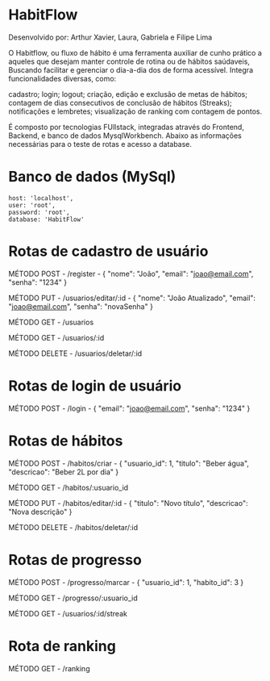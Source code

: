 # HabitFlow

Desenvolvido por: Arthur Xavier, Laura, Gabriela e Filipe Lima

O Habitflow, ou fluxo de hábito é uma ferramenta auxiliar de cunho prático a aqueles que desejam manter controle de rotina ou de hábitos saúdaveis, Buscando facilitar e gerenciar o dia-a-dia dos de forma acessível. Integra funcionalidades diversas, como: 

cadastro;
login;
logout;
criação, edição e exclusão de metas de hábitos;
contagem de dias consecutivos de conclusão de hábitos (Streaks);
notificações e lembretes;
visualização de ranking com contagem de pontos.

É composto por tecnologias FUllstack, integradas através do Frontend, Backend, e banco de dados MysqlWorkbench. Abaixo as informações necessárias para o teste de rotas e acesso a database.

# Banco de dados (MySql)

    host: 'localhost',
    user: 'root',
    password: 'root',
    database: 'HabitFlow'

# Rotas de cadastro de usuário

MÉTODO POST - /register - { "nome": "João", "email": "joao@email.com", "senha": "1234" }

MÉTODO PUT - /usuarios/editar/:id - { "nome": "João Atualizado", "email": "joao@email.com", "senha": "novaSenha" }

MÉTODO GET - /usuarios

MÉTODO GET - /usuarios/:id

MÉTODO DELETE - /usuarios/deletar/:id

# Rotas de login de usuário

MÉTODO POST - /login - { "email": "joao@email.com", "senha": "1234" }

# Rotas de hábitos

MÉTODO POST - /habitos/criar - { "usuario_id": 1, "titulo": "Beber água", "descricao": "Beber 2L por dia" }

MÉTODO GET - /habitos/:usuario_id

MÉTODO PUT - /habitos/editar/:id - { "titulo": "Novo título", "descricao": "Nova descrição" }

MÉTODO DELETE - /habitos/deletar/:id

# Rotas de progresso

MÉTODO POST - /progresso/marcar - { "usuario_id": 1, "habito_id": 3 }

MÉTODO GET - /progresso/:usuario_id

MÉTODO GET - /usuarios/:id/streak

# Rota de ranking

MÉTODO GET - /ranking







